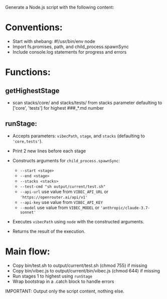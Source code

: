 Generate a Node.js script with the following content:

# Conventions:
- Start with shebang: #!/usr/bin/env node
- Import fs.promises, path, and child_process.spawnSync
- Include console.log statements for progress and errors

# Functions:

## getHighestStage
  - scan stacks/core/ and stacks/tests/ from stacks parameter defaulting to ['core', 'tests'] for highest ###_*.md number
## runStage:
  - Accepts parameters: `vibecPath`, `stage`, and `stacks` (defaulting to `'core,tests'`).
  - Print 2 new lines before each stage
  - Constructs arguments for `child_process.spawnSync`:
    - `--start <stage>`
    - `--end <stage>`
    - `--stacks <stacks>`
    - `--test-cmd "sh output/current/test.sh"`
    - `--api-url` use value from `VIBEC_API_URL` or `'https://openrouter.ai/api/v1'`
    - `--api-key` use value from `VIBEC_API_KEY`
    - `--model` use value from `VIBEC_MODEL` or `'anthropic/claude-3.7-sonnet'`

  - Executes `vibecPath` using `node` with the constructed arguments.
  - Returns the result of the execution.

# Main flow:
  - Copy bin/test.sh to output/current/test.sh (chmod 755) if missing
  - Copy bin/vibec.js to output/current/bin/vibec.js (chmod 644) if missing
  - Run stages 1 to highest using `runStage`
  - Wrap bootstrap in a .catch block to handle errors


IMPORTANT: Output only the script content, nothing else.


